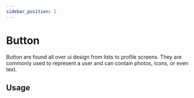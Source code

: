 ```yaml
---
sidebar_position: 2
---
```


# Button

Button are found all over ui design from lists to profile screens. They are commonly used to represent a user and can contain photos, icons, or even text.


## Usage

